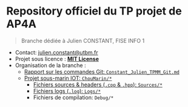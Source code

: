 # Repository officiel du TP projet de AP4A

> Branche dédiée à Julien CONSTANT, FISE INFO 1  

- Contact: julien.constant@utbm.fr  
- Projet sous licence : [**MIT License**](https://github.com/Aldarme/TPAP4A/blob/Constant_Julien_TPMM/LICENSe.md)  
- Organisation de la branche :
  - [Rapport sur les commandes Git: `Constant_Julien_TPMM_Git.md`](https://github.com/Aldarme/TPAP4A/blob/Constant_Julien_TPMM/Constant_Julien_TPMM_Git.md)  
  - [Projet sous-marin IOT: `ChouMarin/*`](https://github.com/Aldarme/TPAP4A/tree/Constant_Julien_TPMM/ChouMarin)
    - [Fichiers sources & headers (`.cpp` & `.hpp`): `Sources/*`](https://github.com/Aldarme/TPAP4A/tree/Constant_Julien_TPMM/ChouMarin/Sources)
    - [Fichiers logs (`.log`): `Logs/*`](https://github.com/Aldarme/TPAP4A/tree/Constant_Julien_TPMM/ChouMarin/Logs)
    - Fichiers de compilation: `Debug/*`
